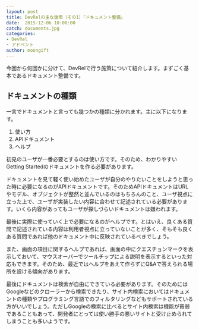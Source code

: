 ```yaml
---
layout: post
title: DevRelの主な施策（その1）「ドキュメント整備」
date:  2015-12-06 10:00:00
catch: documents.jpg
categories:
- DevRel
- アドベント
author: moongift
---
```


今回から何回かに分けて、DevRelで行う施策について紹介します。まずごく基本であるドキュメント整備です。

## ドキュメントの種類

一言でドキュメントと言っても幾つかの種類に分かれます。主に以下になります。

1. 使い方
2. APIドキュメント
3. ヘルプ

初見のユーザが一番必要とするのは使い方です。そのため、わかりやすいGetting Startedのドキュメントを作る必要があります。 

ドキュメントを見て軽く使い始めたユーザが自分のやりたいことをしようと思った時に必要になるのがAPIドキュメントです。そのためAPIドキュメントはURLやモデル、オブジェクトが整然と並んでいるのはもちろんのこと、ユーザ視点に立った上で、ユーザが実装したい内容に合わせて記述されている必要があります。いくら内容があってもユーザが探しづらいドキュメントは嫌われます。

最後に実際に使っていく上で必要になるのがヘルプです。とはいえ、良くある質問で記述されている内容は利用者視点に立っていないことが多く、そもそも良くある質問であれば他のドキュメント中に反映されているべきでしょう。

また、画面の項目に関するヘルプであれば、画面の中にクエスチョンマークを表示しておいて、マウスオーバーでツールチップによる説明を表示するといった対応もできます。そのため、最近ではヘルプをあえて作らずにQ&Aで答えられる場所を設ける傾向があります。

最後にドキュメントは検索が自由にできている必要があります。そのためにはGoogleなどのクローラーから検索できたり、サイト内検索においてはドキュメントの種類やプログラミング言語でのフィルタリングなどもサポートされている方がいいでしょう。ただしGoogleの検索に比べるとサイト内検索は機能が貧弱であることもあって、開発者にとっては使い勝手の悪いサイトと受け止められてしまうことも多いようです。



